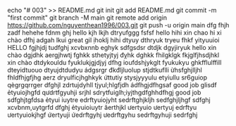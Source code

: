 echo "# 003" >> README.md
git init
git add README.md
git commit -m "first commit"
git branch -M main
git remote add origin https://github.com/nguyenthean1996/003.git
git push -u origin main
dfg
fhjh
zadf
hehehe
fdnm
ghj
hello
kjh
lkjh
dtryufggg
fsfsf
hello
hihi
xin chao
hi
xi chào
dfhj
adgah
lkui
great
gil
ịhoklj
hihi
dtyuy
dthryuk
tryeu
fhkf
yityuuioi
HELLO
fgjhjdj
tudfghj
xcvbxnnb
eghyk
sdfgsdsr
dtdjk
dgyjiryuk
hello
xin chào
dgjdhk
aergjhwtj
fghkk
sthetyjtyj
đỵhk
dghkk
fhilgklgk
fkjglfjhsdjhkl
xin chào
dtdykouldu
fyuklukjgjdjyj
dfhg
ioufdshjykglt
fyukukyu
ghkfflulffill
dteyidtuouo
dtyujdtdudyu
ádgsrgr
đkđljluolup
stjdtkuflli
ừhsfghjlljhl
fhldfhjgfjhg
aerz
dryulficjhghkyk
ứttutiy
stysjyyyulu
etyiullu
sr6guiop
qègrgqrrger
dfghjl
zdrtujdyhll
tjyul;hlgfjdh
ádfhgjdfhgsaf
good job
glisdf
ẻtyuiojhgfd
qưdrtfgyuhji
srjhl
sdrytfuiglh;iyjthgdfghhdfhgj
good job
sdfghjtgfdsa
ẻtyui
iuytre
edrftyuiojyht
sedrftghjkljh
sedfghjljhgf
sdfghj
xcvbnm,uytgrfd
dfghj
ẻtyuioiuytr
ăerthjkl
ưertyuio
ưertyuj
edrftyu
ưertyuiokjhgf
ứertyuji
ứedrftgyhj
ưedrftgyhu
sedrftgyhuji
sedrfghj
